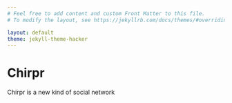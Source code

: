 ```yaml
---
# Feel free to add content and custom Front Matter to this file.
# To modify the layout, see https://jekyllrb.com/docs/themes/#overriding-theme-defaults

layout: default
theme: jekyll-theme-hacker
---
```


# Chirpr
Chirpr is a new kind of social network